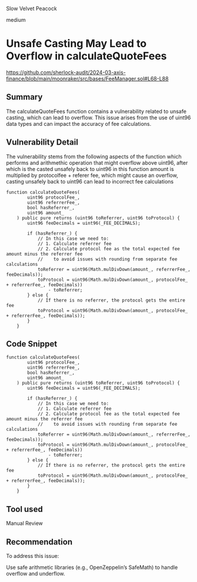 Slow Velvet Peacock

medium

# Unsafe Casting May Lead to Overflow in calculateQuoteFees

https://github.com/sherlock-audit/2024-03-axis-finance/blob/main/moonraker/src/bases/FeeManager.sol#L68-L88
## Summary
The calculateQuoteFees function contains a vulnerability related to unsafe casting, which can lead to overflow. This issue arises from the use of uint96 data types and can impact the accuracy of fee calculations.
## Vulnerability Detail
The vulnerability stems from the following aspects of the function which performs and arithmethic operation that might overflow above uint96,    after which is the casted unsafely back to uint96
in this function amount is multiplied by protocolfee + referer fee, which might cause an overflow, casting unsafely back to uint96 can lead to incorrect fee calculations
```solidity
function calculateQuoteFees(
        uint96 protocolFee_,
        uint96 referrerFee_,
        bool hasReferrer_,
        uint96 amount_
    ) public pure returns (uint96 toReferrer, uint96 toProtocol) {
        uint96 feeDecimals = uint96(_FEE_DECIMALS);

        if (hasReferrer_) {
            // In this case we need to:
            // 1. Calculate referrer fee
            // 2. Calculate protocol fee as the total expected fee amount minus the referrer fee
            //    to avoid issues with rounding from separate fee calculations
            toReferrer = uint96(Math.mulDivDown(amount_, referrerFee_, feeDecimals));
            toProtocol = uint96(Math.mulDivDown(amount_, protocolFee_ + referrerFee_, feeDecimals))
                - toReferrer;
        } else {
            // If there is no referrer, the protocol gets the entire fee
            toProtocol = uint96(Math.mulDivDown(amount_, protocolFee_ + referrerFee_, feeDecimals));
        }
    }
```

## Code Snippet
```solidity
function calculateQuoteFees(
        uint96 protocolFee_,
        uint96 referrerFee_,
        bool hasReferrer_,
        uint96 amount_
    ) public pure returns (uint96 toReferrer, uint96 toProtocol) {
        uint96 feeDecimals = uint96(_FEE_DECIMALS);

        if (hasReferrer_) {
            // In this case we need to:
            // 1. Calculate referrer fee
            // 2. Calculate protocol fee as the total expected fee amount minus the referrer fee
            //    to avoid issues with rounding from separate fee calculations
            toReferrer = uint96(Math.mulDivDown(amount_, referrerFee_, feeDecimals));
            toProtocol = uint96(Math.mulDivDown(amount_, protocolFee_ + referrerFee_, feeDecimals))
                - toReferrer;
        } else {
            // If there is no referrer, the protocol gets the entire fee
            toProtocol = uint96(Math.mulDivDown(amount_, protocolFee_ + referrerFee_, feeDecimals));
        }
    }
```
## Tool used

Manual Review

## Recommendation
To address this issue:

Use safe arithmetic libraries (e.g., OpenZeppelin’s SafeMath) to handle overflow and underflow.